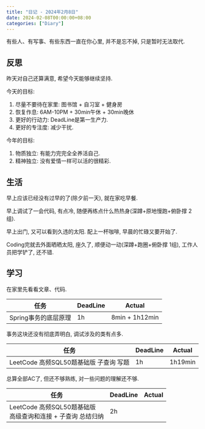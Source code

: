 ```yaml
---
title: "日记 - 2024年2月8日"
date: 2024-02-08T00:00:00+08:00
categories: ["Diary"]
---
```


有些人、有写事、有些东西一直在你心里, 并不是忘不掉, 只是暂时无法取代.

<!--more-->

## 反思

昨天对自己还算满意, 希望今天能够继续坚持.

今天的目标:

1. 尽量不要待在家里: 图书馆 + 自习室 + 健身房
2. 恢复作息: 6AM-10PM + 30min午休 + 30min晚休
3. 更好的行动力: DeadLine是第一生产力.
4. 更好的专注度: 减少干扰.

今年的目标:

1. 物质独立: 有能力完完全全养活自己.
2. 精神独立: 没有爱情一样可以活的很精彩.

## 生活

早上应该已经没有过早的了(除夕前一天), 就在家吃早餐.

早上调试了一会代码, 有点冷, 随便再练点什么热热身(深蹲+原地慢跑+俯卧撑 2组).

早上出门, 又可以看到久违的太阳. 配上一杯咖啡, 早晨的忙碌又要开始了.

Coding完就去外面晒晒太阳, 座久了, 顺便动一动(深蹲+跑圈+俯卧撑 1组), 工作人员把学铲了, 还不错.

## 学习

在家里先看看文章、代码.

| 任务                 | DeadLine | Actual         |
| -------------------- | -------- | -------------- |
| Spring事务的底层原理 | 1h       | 8min + 1h12min |

事务这块还没有彻底弄明白, 调试涉及的类有点多.

| 任务                                   | DeadLine | Actual  |
| -------------------------------------- | -------- | ------- |
| LeetCode 高频SQL50题基础版 子查询 写题 | 1h       | 1h19min |

总算全部AC了, 但还不够熟练, 对一些问题的理解还不够.

| 任务                                                            | DeadLine | Actual |
| --------------------------------------------------------------- | -------- | ------ |
| LeetCode 高频SQL50题基础版<br> 高级查询和连接 + 子查询 总结归纳 | 2h       |        |
